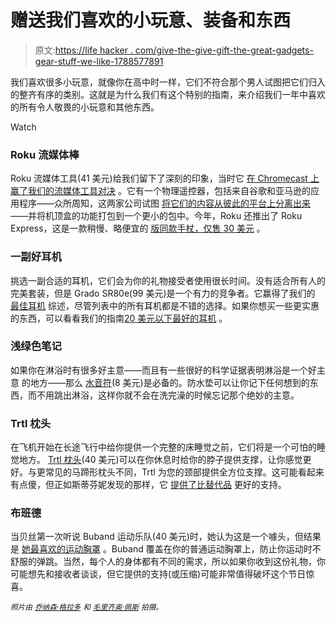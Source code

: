# 赠送我们喜欢的小玩意、装备和东西

> 原文:[https://life hacker . com/give-the-give-gift-the-great-gadgets-gear-stuff-we-like-1788577891](https://lifehacker.com/give-the-gift-of-great-gadgets-gear-and-stuff-we-like-1788577891)

我们喜欢很多小玩意，就像你在高中时一样，它们不符合那个男人试图把它们归入的整齐有序的类别。这就是为什么我们有这个特别的指南，来介绍我们一年中喜欢的所有令人敬畏的小玩意和其他东西。

Watch

### Roku 流媒体棒

Roku 流媒体工具(41 美元)给我们留下了深刻的印象，当时它 [在 Chromecast 上赢了我们的流媒体工具对决](http://lifehacker.com/sunday-showdown-chromecast-vs-roku-streaming-stick-vs-1734556383) 。它有一个物理遥控器，包括来自谷歌和亚马逊的应用程序——众所周知，这两家公司试图 [将它们的内容从彼此的平台上分离出来](http://lifehacker.com/amazon-banning-the-chromecast-is-unbelievably-stupid-1734105137)——并将机顶盒的功能打包到一个更小的包中。今年，Roku 还推出了 Roku Express，这是一款稍慢、略便宜的 [版同款手杖，仅售 30 美元](http://gizmodo.com/roku-express-review-a-streaming-stick-that-plays-every-1787355400) 。

### 一副好耳机

挑选一副合适的耳机，它们会为你的礼物接受者使用很长时间。没有适合所有人的完美套装，但是 Grado SR80e(99 美元)是一个有力的竞争者。它赢得了我们的 [最佳耳机](http://lifehacker.com/five-best-headphones-5949489) 综述，尽管列表中的所有耳机都是不错的选择。如果你想买一些更实惠的东西，可以看看我们的指南[20 美元以下最好的耳机](http://lifehacker.com/the-best-headphones-you-can-buy-under-20-1480550409) 。

### 浅绿色笔记

如果你在淋浴时有很多好主意——而且有一些很好的科学证据表明淋浴是一个好主意 的地方——那么 [水音符](https://www.amazon.com/gp/product/B003W09LTQ?asc_campaign=InlineText&asc_refurl=https://lifehacker.com/give-the-gift-of-great-gadgets-gear-and-stuff-we-like-1788577891&asc_source=&pldnSite=1&rawdata=%25252525255Bt%25252525257Clink%25252525255Bp%25252525257C1742245692%25252525255Ba%25252525257CB003W09LTQ%25252525255Bau%25252525257C5739075076334263455%25252525255Bb%25252525257Clifehacker&tag=kinjalifehackerlink-20)(8 美元)是必备的。防水垫可以让你记下任何想到的东西，而不用跳出淋浴，这样你就不会在洗完澡的时候忘记那个绝妙的主意。

### Trtl 枕头

在飞机开始在长途飞行中给你提供一个完整的床睡觉之前，它们将是一个可怕的睡觉地方。 [Trtl 枕头](https://www.amazon.com/Trtl-Pillow-Scientifically-Support-Washable/dp/B00LB7REBE?asc_campaign=InlineText&asc_refurl=https://lifehacker.com/give-the-gift-of-great-gadgets-gear-and-stuff-we-like-1788577891&asc_source=&rawdata=%25252525255Br%25252525257Chttp%25252525253A%25252525252F%25252525252Flifehacker.com%25252525252Ftag%25252525252Fstuff-we-like%25252525255Bt%25252525257Clink%25252525255Bp%25252525257C1787189844%25252525255Ba%25252525257CB00LB7REBE%25252525255Bau%25252525257C5876237249235851651%25252525255Bb%25252525257Clifehacker&tag=kinjalifehackerlink-20)(40 美元)可以在你休息时给你的脖子提供支撑，让你感觉更好。与更常见的马蹄形枕头不同，Trtl 为您的颈部提供全方位支撑。这可能看起来有点傻，但正如斯蒂芬妮发现的那样，它 [提供了比替代品](http://lifehacker.com/the-trtl-pillow-is-a-perfect-travel-pillow-for-people-w-1787189844) 更好的支持。

### 布班德

当贝丝第一次听说 Buband 运动乐队(40 美元)时，她认为这是一个噱头，但结果是 [她最喜欢的运动胸罩](http://vitals.lifehacker.com/my-new-favorite-sports-bra-is-a-40-piece-of-elastic-1778224593) 。Buband 覆盖在你的普通运动胸罩上，防止你运动时不舒服的弹跳。当然，每个人的身体都有不同的需求，所以如果你收到这份礼物，你可能想先和接收者谈谈，但它提供的支持(或压缩)可能非常值得破坏这个节日惊喜。

*<small>照片由</small>* [*<small>乔纳森·格拉多</small>*](https://www.flickr.com/photos/jonathan-grado/14327772548) *<small>和</small>* [*<small>毛里齐奥·佩斯</small>*](https://www.flickr.com/photos/pestoverde/15021293548) *<small>拍摄。</small>*